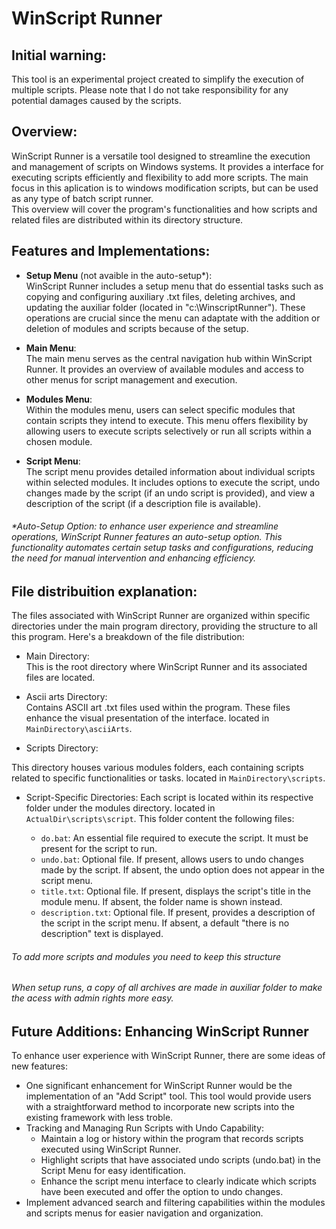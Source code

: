 # WinScript Runner
## Initial warning:
This tool is an experimental project created to simplify the execution of multiple scripts. Please note that I do not take responsibility for any potential damages caused by the scripts.

## Overview:
WinScript Runner is a versatile tool designed to streamline the execution and management of scripts on Windows systems. It provides a interface for 
executing scripts efficiently and flexibility to add more scripts. The main focus in this aplication is to windows modification scripts, but can be used as any type of batch script runner.<br>
This overview will cover the program's functionalities and how scripts and related files are distributed within its directory structure.


## Features and Implementations:
* <b>Setup Menu</b> (not avaible in the auto-setup*):<br>
WinScript Runner includes a setup menu that do essential tasks such as copying and configuring auxiliary .txt files, deleting archives, and updating the auxiliar folder (located in "c:\WinscriptRunner"). 
These operations are crucial since the menu can adaptate with the addition or deletion of modules and scripts because of the setup. 

* <b>Main Menu</b>:<br>
The main menu serves as the central navigation hub within WinScript Runner. It provides an overview of available modules and access to other menus for script management and execution.

* <b>Modules Menu</b>:<br>
Within the modules menu, users can select specific modules that contain scripts they intend to execute. This menu offers flexibility by allowing users to execute scripts selectively or run all scripts within a chosen module.

* <b>Script Menu</b>:<br>
The script menu provides detailed information about individual scripts within selected modules. It includes options to execute the script, undo changes made by the script (if an undo script is provided),
and view a description of the script (if a description file is available).

###### *Auto-Setup Option: to enhance user experience and streamline operations, WinScript Runner features an auto-setup option. This functionality automates certain setup tasks and configurations, reducing the need for manual intervention and enhancing efficiency.

## File distribuition explanation:
The files associated with WinScript Runner are organized within specific directories under the main program directory, providing the structure to all this program. Here's a breakdown of the file distribution:

* Main Directory:<br>
This is the root directory where WinScript Runner and its associated files are located.

* Ascii arts Directory:<br>
Contains ASCII art .txt files used within the program. These files enhance the visual presentation of the interface. located in `MainDirectory\asciiArts`.

* Scripts Directory:

This directory houses various modules folders, each containing scripts related to specific functionalities or tasks. located in `MainDirectory\scripts`.

* Script-Specific Directories:
Each script is located within its respective folder under the modules directory. located in `ActualDir\scripts\script`. This folder content the following files:

  * `do.bat`:
  An essential file required to execute the script. It must be present for the script to run.
  * `undo.bat`:
  Optional file. If present, allows users to undo changes made by the script. If absent, the undo option does not appear in the script menu.
  * `title.txt`:
  Optional file. If present, displays the script's title in the module menu. If absent, the folder name is shown instead.
  * `description.txt`:
  Optional file. If present, provides a description of the script in the script menu. If absent, a default "there is no description" text is displayed.

###### To add more scripts and modules you need to keep this structure
###### When setup runs, a copy of all archives are made in auxiliar folder to make the acess with admin rights more easy.

## Future Additions: Enhancing WinScript Runner
To enhance user experience with WinScript Runner, there are some ideas of new features: 
  * One significant enhancement for WinScript Runner would be the implementation of an "Add Script" tool. This tool would provide users with a straightforward method to incorporate new scripts into the existing framework with less troble.
  * Tracking and Managing Run Scripts with Undo Capability:
     * Maintain a log or history within the program that records scripts executed using WinScript Runner.
     * Highlight scripts that have associated undo scripts (undo.bat) in the Script Menu for easy identification.
     * Enhance the script menu interface to clearly indicate which scripts have been executed and offer the option to undo changes.
  * Implement advanced search and filtering capabilities within the modules and scripts menus for easier navigation and organization.

